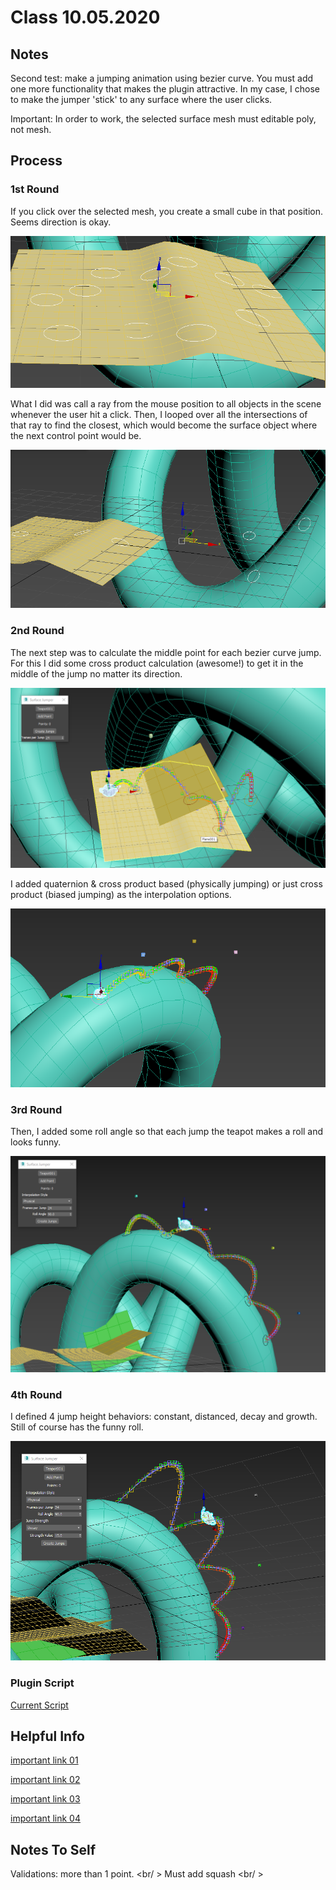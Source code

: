 # Class 10.05.2020

## Notes 

Second test: make a jumping animation using bezier curve. You must add one more functionality that makes the plugin attractive. In my case, I chose to make the jumper 'stick' to any surface where the user clicks.<br />

Important: In order to work, the selected surface mesh must editable poly, not mesh.<br />

## Process

### 1st Round

If you click over the selected mesh, you create a small cube in that position. Seems direction is okay. <br />

![alt text](https://github.com/the-other-mariana/3dsmax-plugins/blob/master/10052020/ray-output-02.png?raw=true) <br />

What I did was call a ray from the mouse position to all objects in the scene whenever the user hit a click. Then, I looped over all the intersections of that ray to find the closest, which would become the surface object where the next control point would be. <br />

![alt text](https://github.com/the-other-mariana/3dsmax-plugins/blob/master/10052020/ray-output-04.png?raw=true) <br />

### 2nd Round

The next step was to calculate the middle point for each bezier curve jump. For this I did some cross product calculation (awesome!) to get it in the middle of the jump no matter its direction. <br />

![alt text](https://github.com/the-other-mariana/3dsmax-plugins/blob/master/10052020/jumper-output-01.png?raw=true) <br />

I added quaternion & cross product based (physically jumping) or just cross product (biased jumping) as the interpolation options. <br />

![alt text](https://github.com/the-other-mariana/3dsmax-plugins/blob/master/10052020/jumper-output-02.png?raw=true) <br />

### 3rd Round

Then, I added some roll angle so that each jump the teapot makes a roll and looks funny. <br />

![alt text](https://github.com/the-other-mariana/3dsmax-plugins/blob/master/10052020/jumper-output-03.png?raw=true) <br />

### 4th Round

I defined 4 jump height behaviors: constant, distanced, decay and growth. Still of course has the funny roll. <br />

![alt text](https://github.com/the-other-mariana/3dsmax-plugins/blob/master/10052020/jumper-output-05.png?raw=true) <br />

### Plugin Script

[Current Script](https://github.com/the-other-mariana/3dsmax-plugins/blob/master/10052020/surface-jumper.ms)


## Helpful Info

[important link 01](https://forums.cgsociety.org/t/getting-explicit-normal-of-a-surface-with-a-ray-intersection/1846022) <br />

[important link 02](https://help.autodesk.com/view/3DSMAX/2016/ENU/?guid=__files_GUID_D1D7EB56_A370_4B07_99B4_BC779FB87CAF_htm) <br />

[important link 03](https://help.autodesk.com/view/3DSMAX/2019/ENU/?guid=GUID-3CF6FA6C-4CEA-4CC4-BACF-B2E40EF28C53) <br />

[important link 04](https://forums.cgsociety.org/t/script-gives-error-at-first-run-attempt-only/1436432) <br />

## Notes To Self
Validations: more than 1 point. <br/ >
Must add squash <br/ >
